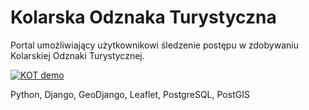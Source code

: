 # Kolarska Odznaka Turystyczna

Portal umożliwiający użytkownikowi śledzenie postępu w zdobywaniu Kolarskiej Odznaki Turystycznej.

[![KOT demo](https://drive.google.com/uc?export=view&id=1SBUgmpE8HiW8zi-44qTC7HWMogW-Kzdd)](https://drive.google.com/file/d/1RVJfjGYyAGHV1_0iT17QZKMSH33ff1rB/view?usp=sharing)


Python, Django, GeoDjango, Leaflet, PostgreSQL, PostGIS
